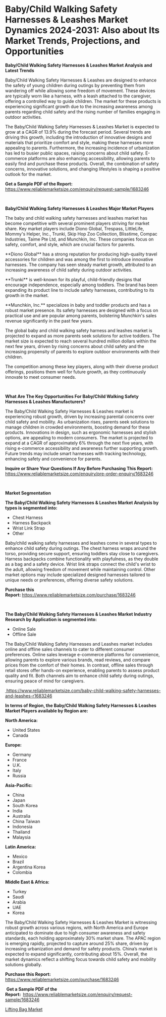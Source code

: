 <p><h1>Baby/Child Walking Safety Harnesses & Leashes Market Dynamics 2024-2031: Also about Its Market Trends, Projections, and Opportunities</h1></p><p><strong>Baby/Child Walking Safety Harnesses & Leashes Market Analysis and Latest Trends</strong></p>
<p><p>Baby/Child Walking Safety Harnesses & Leashes are designed to enhance the safety of young children during outings by preventing them from wandering off while allowing some freedom of movement. These devices are typically worn like a harness, with a leash attached to the caregiver, offering a controlled way to guide children. The market for these products is experiencing significant growth due to the increasing awareness among parents regarding child safety and the rising number of families engaging in outdoor activities.</p><p>The Baby/Child Walking Safety Harnesses & Leashes Market is expected to grow at a CAGR of 13.9% during the forecast period. Several trends are driving this growth, including the introduction of innovative designs and materials that prioritize comfort and style, making these harnesses more appealing to parents. Furthermore, the increasing incidence of urbanization has led to busier public spaces, raising concerns about child safety. E-commerce platforms are also enhancing accessibility, allowing parents to easily find and purchase these products. Overall, the combination of safety concerns, innovative solutions, and changing lifestyles is shaping a positive outlook for the market.</p></p>
<p><strong>Get a Sample PDF of the Report:&nbsp;</strong> <a href="https://www.reliablemarketsize.com/enquiry/request-sample/1683246?utm_campaign=1133&utm_medium=2&utm_source=Github&utm_content=ia&utm_term=30122024&utm_id=babychild-walking-safety-harnesses-leashes">https://www.reliablemarketsize.com/enquiry/request-sample/1683246</a></p>
<p>&nbsp;</p>
<p><strong>Baby/Child Walking Safety Harnesses & Leashes Major Market Players</strong></p>
<p><p>The baby and child walking safety harnesses and leashes market has become competitive with several prominent players striving for market share. Key market players include Diono Global, Trespass, LittleLife, Mommy's Helper, Inc., Trunki, Skip Hop Zoo Collection, Blisstime, Compac Industries, Taime Pte Ltd, and Munchkin, Inc. These companies focus on safety, comfort, and style, which are crucial factors for parents.</p><p>**Diono Global** has a strong reputation for producing high-quality travel accessories for children and was among the first to introduce innovative harnesses. The company has seen steady market growth, attributed to an increasing awareness of child safety during outdoor activities. </p><p>**Trunki** is well-known for its playful, child-friendly designs that encourage independence, especially among toddlers. The brand has been expanding its product line to include safety harnesses, contributing to its growth in the market. </p><p>**Munchkin, Inc.** specializes in baby and toddler products and has a robust market presence. Its safety harnesses are designed with a focus on practical use and are popular among parents, bolstering Munchkin's sales revenue significantly in the past few years.</p><p>The global baby and child walking safety harness and leashes market is projected to expand as more parents seek solutions for active toddlers. The market size is expected to reach several hundred million dollars within the next few years, driven by rising concerns about child safety and the increasing propensity of parents to explore outdoor environments with their children.</p><p>The competition among these key players, along with their diverse product offerings, positions them well for future growth, as they continuously innovate to meet consumer needs.</p></p>
<p>&nbsp;</p>
<p><strong>What Are The Key Opportunities For Baby/Child Walking Safety Harnesses & Leashes Manufacturers?</strong></p>
<p><p>The Baby/Child Walking Safety Harnesses & Leashes market is experiencing robust growth, driven by increasing parental concerns over child safety and mobility. As urbanization rises, parents seek solutions to manage children in crowded environments, boosting demand for these products. Innovations in design, such as ergonomic harnesses and stylish options, are appealing to modern consumers. The market is projected to expand at a CAGR of approximately 6% through the next five years, with rising e-commerce accessibility and awareness further supporting growth. Future trends may include smart harnesses with tracking technology, enhancing safety and convenience for parents.</p></p>
<p><strong>Inquire or Share Your Questions If Any Before Purchasing This Report:</strong> <a href="https://www.reliablemarketsize.com/enquiry/pre-order-enquiry/1683246?utm_campaign=1133&utm_medium=2&utm_source=Github&utm_content=ia&utm_term=30122024&utm_id=babychild-walking-safety-harnesses-leashes">https://www.reliablemarketsize.com/enquiry/pre-order-enquiry/1683246</a></p>
<p>&nbsp;</p>
<p><strong>Market Segmentation</strong></p>
<p><strong>The Baby/Child Walking Safety Harnesses & Leashes Market Analysis by types is segmented into:</strong></p>
<p><ul><li>Chest Harness</li><li>Harness Backpack</li><li>Wrist Link Strap</li><li>Other</li></ul></p>
<p><p>Baby/child walking safety harnesses and leashes come in several types to enhance child safety during outings. The chest harness wraps around the torso, providing secure support, ensuring toddlers stay close to caregivers. Harness backpacks combine functionality with playfulness, as they double as a bag and a safety device. Wrist link straps connect the child's wrist to the adult, allowing freedom of movement while maintaining control. Other market options may include specialized designed harnesses tailored to unique needs or preferences, offering diverse safety solutions.</p></p>
<p><strong>Purchase this Report:&nbsp;</strong><a href="https://www.reliablemarketsize.com/purchase/1683246?utm_campaign=1133&utm_medium=2&utm_source=Github&utm_content=ia&utm_term=30122024&utm_id=babychild-walking-safety-harnesses-leashes">https://www.reliablemarketsize.com/purchase/1683246</a></p>
<p>&nbsp;</p>
<p><strong>The Baby/Child Walking Safety Harnesses & Leashes Market Industry Research by Application is segmented into:</strong></p>
<p><ul><li>Online Sale</li><li>Offline Sale</li></ul></p>
<p><p>The Baby/Child Walking Safety Harnesses and Leashes market includes online and offline sales channels to cater to different consumer preferences. Online sales leverage e-commerce platforms for convenience, allowing parents to explore various brands, read reviews, and compare prices from the comfort of their homes. In contrast, offline sales through retail stores offer hands-on experience, enabling parents to assess product quality and fit. Both channels aim to enhance child safety during outings, ensuring peace of mind for caregivers.</p></p>
<p><a href="https://www.reliablemarketsize.com/baby-child-walking-safety-harnesses-and-leashes-r1683246?utm_campaign=1133&utm_medium=2&utm_source=Github&utm_content=ia&utm_term=30122024&utm_id=babychild-walking-safety-harnesses-leashes">&nbsp;https://www.reliablemarketsize.com/baby-child-walking-safety-harnesses-and-leashes-r1683246</a></p>
<p><strong>In terms of Region, the Baby/Child Walking Safety Harnesses & Leashes Market Players available by Region are:</strong></p>
<p>
    <p> <strong> North America: </strong>
        <ul>
            <li>United States</li>
            <li>Canada</li>
        </ul>
        </p> 
    <p> <strong> Europe: </strong>
        <ul>
            <li>Germany</li>
            <li>France</li>
            <li>U.K.</li>
            <li>Italy</li>
            <li>Russia</li>
        </ul>
        </p> 
    <p> <strong> Asia-Pacific: </strong>
        <ul>
            <li>China</li>
            <li>Japan</li>
            <li>South Korea</li>
            <li>India</li>
            <li>Australia</li>
            <li>China Taiwan</li>
            <li>Indonesia</li>
            <li>Thailand</li>
            <li>Malaysia</li>
        </ul>
        </p> 
    <p> <strong> Latin America: </strong>
        <ul>
            <li>Mexico</li>
            <li>Brazil</li>
            <li>Argentina Korea</li>
            <li>Colombia</li>
        </ul>
        </p> 
    <p> <strong> Middle East & Africa: </strong>
        <ul>
            <li>Turkey</li>
            <li>Saudi</li>
            <li>Arabia</li>
            <li>UAE</li>
            <li>Korea</li>
        </ul>
    </p>
    </p>
<p><p>The Baby/Child Walking Safety Harnesses & Leashes Market is witnessing robust growth across various regions, with North America and Europe anticipated to dominate due to high consumer awareness and safety standards, each holding approximately 30% market share. The APAC region is emerging rapidly, projected to capture around 25% share, driven by increasing urbanization and demand for safety products. China’s market is expected to expand significantly, contributing about 15%. Overall, the market dynamics reflect a shifting focus towards child safety and mobility solutions globally.</p></p>
<p><strong>Purchase this Report: </strong><a href="https://www.reliablemarketsize.com/purchase/1683246?utm_campaign=1133&utm_medium=2&utm_source=Github&utm_content=ia&utm_term=30122024&utm_id=babychild-walking-safety-harnesses-leashes">https://www.reliablemarketsize.com/purchase/1683246</a></p>
<p>&nbsp;<strong>Get a Sample PDF of the Report:&nbsp;&nbsp;</strong><a href="https://www.reliablemarketsize.com/enquiry/request-sample/1683246?utm_campaign=1133&utm_medium=2&utm_source=Github&utm_content=ia&utm_term=30122024&utm_id=babychild-walking-safety-harnesses-leashes">https://www.reliablemarketsize.com/enquiry/request-sample/1683246</a></p>
<p><strong></strong></p>
<p><p><a href="https://github.com/WillieWoodard/Market-Research-Report-List-7/blob/main/lifting-bag-market.md?utm_campaign=1133&utm_medium=2&utm_source=Github&utm_content=ia&utm_term=30122024&utm_id=babychild-walking-safety-harnesses-leashes">Lifting Bag Market</a></p></p>
